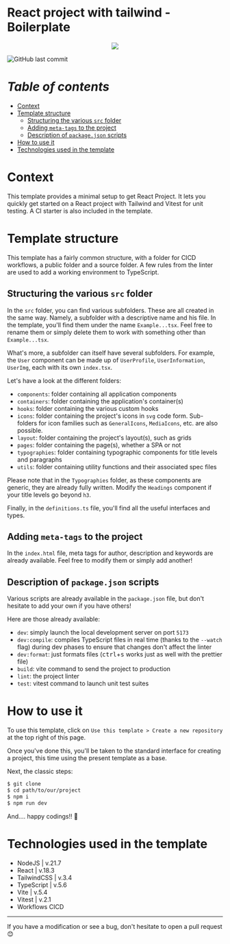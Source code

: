 # React project with tailwind - Boilerplate

<p align="center">
  <a href="https://skillicons.dev">
    <img src="https://skillicons.dev/icons?i=ts,react,tailwind,vite" />
  </a>
</p>

![GitHub last commit](https://img.shields.io/badge/last%20update-19%20/12%20/2024-red)

# **_Table of contents_**

- [Context](https://github.com/CalcagnoLoic/react-tailwind-boilerplate?tab=readme-ov-file#context)
- [Template structure](https://github.com/CalcagnoLoic/react-tailwind-boilerplate?tab=readme-ov-file#template-structure)
  - [Structuring the various `src` folder](https://github.com/CalcagnoLoic/react-tailwind-boilerplate?tab=readme-ov-file#structuring-the-various-src-folder)
  - [Adding `meta-tags` to the project](https://github.com/CalcagnoLoic/react-tailwind-boilerplate?tab=readme-ov-file#how-to-use-it)
  - [Description of `package.json` scripts](https://github.com/CalcagnoLoic/react-tailwind-boilerplate?tab=readme-ov-file#how-to-use-it)
- [How to use it](https://github.com/CalcagnoLoic/react-tailwind-boilerplate?tab=readme-ov-file#how-to-use-it)
- [Technologies used in the template](https://github.com/CalcagnoLoic/react-tailwind-boilerplate?tab=readme-ov-file#technologies-used-in-the-template)

# Context

This template provides a minimal setup to get React Project. It lets you quickly get started on a React project with Tailwind and Vitest for unit testing. A CI starter is also included in the template.

# Template structure

This template has a fairly common structure, with a folder for CICD workflows, a public folder and a source folder. A few rules from the linter are used to add a working environment to TypeScript.

## Structuring the various `src` folder

In the `src` folder, you can find various subfolders. These are all created in the same way. Namely, a subfolder with a descriptive name and his file. In the template, you'll find them under the name `Example...tsx`. Feel free to rename them or simply delete them to work with something other than `Example...tsx`.

What's more, a subfolder can itself have several subfolders. For example, the `User` component can be made up of `UserProfile`, `UserInformation`, `UserImg`, each with its own `index.tsx`.

Let's have a look at the different folders:

- `components`: folder containing all application components
- `containers`: folder containing the application's container(s)
- `hooks`: folder containing the various custom hooks
- `icons`: folder containing the project's icons in `svg` code form. Sub-folders for icon families such as `GeneralIcons`, `MediaIcons`, etc. are also possible.
- `layout`: folder containing the project's layout(s), such as grids
- `pages`: folder containing the page(s), whether a SPA or not
- `typographies`: folder containing typographic components for title levels and paragraphs
- `utils`: folder containing utility functions and their associated spec files

Please note that in the `Typographies` folder, as these components are generic, they are already fully written. Modify the `Headings` component if your title levels go beyond `h3`.

Finally, in the `definitions.ts` file, you'll find all the useful interfaces and types.

## Adding `meta-tags` to the project

In the `index.html` file, meta tags for author, description and keywords are already available. Feel free to modify them or simply add another!

## Description of `package.json` scripts

Various scripts are already available in the `package.json` file, but don't hesitate to add your own if you have others!

Here are those already available:

- `dev`: simply launch the local development server on port `5173`
- `dev:compile`: compiles TypeScript files in real time (thanks to the `--watch` flag) during dev phases to ensure that changes don't affect the linter
- `dev:format`: just formats files (<kbd>ctrl</kbd>+<kbd>s</kbd> works just as well with the prettier file)
- `build`: vite command to send the project to production
- `lint`: the project linter
- `test`: vitest command to launch unit test suites

# How to use it

To use this template, click on `Use this template > Create a new repository` at the top right of this page.

Once you've done this, you'll be taken to the standard interface for creating a project, this time using the present template as a base.

Next, the classic steps:

```bash
$ git clone
$ cd path/to/our/project
$ npm i
$ npm run dev
```

And.... happy codings!! 🥳

# Technologies used in the template

- NodeJS | v.21.7
- React | v.18.3
- TailwindCSS | v.3.4
- TypeScript | v.5.6
- Vite | v.5.4
- Vitest | v.2.1
- Workflows CICD

---

If you have a modification or see a bug, don't hesitate to open a pull request 😊
